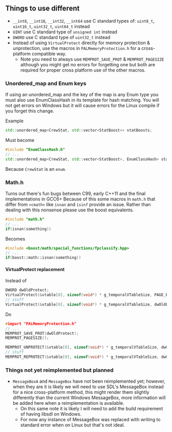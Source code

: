  
## Things to use different
 
 - `__int8`, `__int16`, `__int32`, `__int64` use C standard types of: `uint8_t`, `uint16_t`, `uint32_t`, `uint64_t` instead
 - `UINT` use C standard type of `unsigned int` instead
 - `DWORD` use C standard type of `uint32_t` instead
 - Instead of using `VirtualProtect` directly for memory protection & unprotection, use the macros in `PALMemoryProtection.h` for a cross-platform compatible way.
   - Note you need to always use `MEMPROT_SAVE_PROT` & `MEMPROT_PAGESIZE` although you might get no errors for forgetting one but both are required for proper cross platform use of the other macros.
   
### Unordered_map and Enum keys
If using an unordered_map and the key of the map is any Enum type you must also use EnumClassHash in its template for hash matching.
You will not get errors on Windows but it will cause errors for the Linux compile if you forget this change.

Example
```c++
std::unordered_map<CrewStat, std::vector<StatBoost>> statBoosts;
```
Must become
```c++
#include "EnumClassHash.h"
// ...
std::unordered_map<CrewStat, std::vector<StatBoost>, EnumClassHash> statBoosts;
```
Because `CrewStat` is an `enum`.
   
### Math.h
Turns out there's fun bugs between C99, early C++11 and the final implementations in GCC6+
Because of this some macros in `math.h` that differ from `<cmath>` like `isnan` and `isinf` provide an issue.
Rather than dealing with this nonsense please use the boost equivalents.

```c++
#include "math.h"
// ...
if(isnan(something))
```
Becomes
```c++
#include <boost/math/special_functions/fpclassify.hpp>
// ...
if(boost::math::isnan(something))
```

#### VirtualProtect replacement
Instead of
```c
DWORD dwOldProtect;
VirtualProtect(&vtable[0], sizeof(void*) * g_temporalVTableSize, PAGE_EXECUTE_READWRITE, &dwOldProtect);
// stuff
VirtualProtect(&vtable[0], sizeof(void*) * g_temporalVTableSize, dwOldProtect, &dwOldProtect);
```
Do
```c
#import "PALMemoryProtection.h"
// ...
MEMPROT_SAVE_PROT(dwOldProtect);
MEMPROT_PAGESIZE();

MEMPROT_UNPROTECT(&vtable[0], sizeof(void*) * g_temporalVTableSize, dwOldProtect);
// stuff
MEMPROT_REPROTECT(&vtable[0], sizeof(void*) * g_temporalVTableSize, dwOldProtect);
```
   
### Things not yet reimplemented but planned

 - `MessageBoxA` and `MessageBox` have not been reimplemented yet; however, when they are it is likely we will need to use SDL's MessageBox instead for a nice cross-platform method, this might render them slightly differently than the current Windows MessageBox, more information will be added here when a reimplementation is available.
   - On this same note it is likely I will need to add the build requirement of having libsdl on Windows.
   - For now any instance of MessageBox was replaced with writing to standard error when on Linux but that's not ideal.
